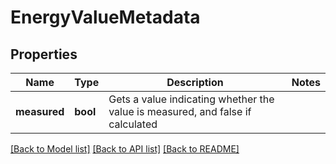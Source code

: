 # EnergyValueMetadata

## Properties
Name | Type | Description | Notes
------------ | ------------- | ------------- | -------------
**measured** | **bool** | Gets a value indicating whether the value is measured, and false if calculated | 

[[Back to Model list]](../../README.md#documentation-for-models) [[Back to API list]](../../README.md#documentation-for-api-endpoints) [[Back to README]](../../README.md)

